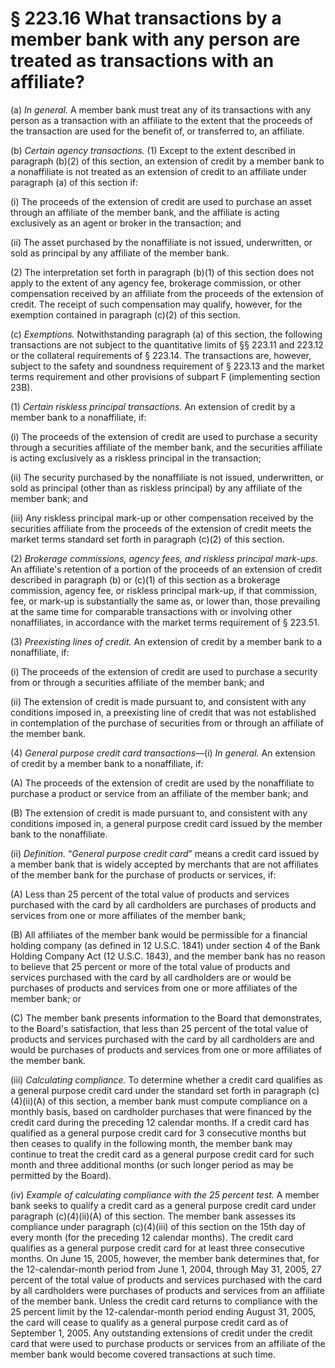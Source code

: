 # § 223.16   What transactions by a member bank with any person are treated as transactions with an affiliate?

(a) *In general.* A member bank must treat any of its transactions with any person as a transaction with an affiliate to the extent that the proceeds of the transaction are used for the benefit of, or transferred to, an affiliate. 


(b) *Certain agency transactions.* (1) Except to the extent described in paragraph (b)(2) of this section, an extension of credit by a member bank to a nonaffiliate is not treated as an extension of credit to an affiliate under paragraph (a) of this section if:


(i) The proceeds of the extension of credit are used to purchase an asset through an affiliate of the member bank, and the affiliate is acting exclusively as an agent or broker in the transaction; and 


(ii) The asset purchased by the nonaffiliate is not issued, underwritten, or sold as principal by any affiliate of the member bank. 


(2) The interpretation set forth in paragraph (b)(1) of this section does not apply to the extent of any agency fee, brokerage commission, or other compensation received by an affiliate from the proceeds of the extension of credit. The receipt of such compensation may qualify, however, for the exemption contained in paragraph (c)(2) of this section. 


(c) *Exemptions.* Notwithstanding paragraph (a) of this section, the following transactions are not subject to the quantitative limits of §§ 223.11 and 223.12 or the collateral requirements of § 223.14. The transactions are, however, subject to the safety and soundness requirement of § 223.13 and the market terms requirement and other provisions of subpart F (implementing section 23B). 


(1) *Certain riskless principal transactions.* An extension of credit by a member bank to a nonaffiliate, if: 


(i) The proceeds of the extension of credit are used to purchase a security through a securities affiliate of the member bank, and the securities affiliate is acting exclusively as a riskless principal in the transaction; 


(ii) The security purchased by the nonaffiliate is not issued, underwritten, or sold as principal (other than as riskless principal) by any affiliate of the member bank; and 


(iii) Any riskless principal mark-up or other compensation received by the securities affiliate from the proceeds of the extension of credit meets the market terms standard set forth in paragraph (c)(2) of this section. 


(2) *Brokerage commissions, agency fees, and riskless principal mark-ups.* An affiliate's retention of a portion of the proceeds of an extension of credit described in paragraph (b) or (c)(1) of this section as a brokerage commission, agency fee, or riskless principal mark-up, if that commission, fee, or mark-up is substantially the same as, or lower than, those prevailing at the same time for comparable transactions with or involving other nonaffiliates, in accordance with the market terms requirement of § 223.51. 


(3) *Preexisting lines of credit.* An extension of credit by a member bank to a nonaffiliate, if: 


(i) The proceeds of the extension of credit are used to purchase a security from or through a securities affiliate of the member bank; and 


(ii) The extension of credit is made pursuant to, and consistent with any conditions imposed in, a preexisting line of credit that was not established in contemplation of the purchase of securities from or through an affiliate of the member bank. 


(4) *General purpose credit card transactions*—(i) *In general.* An extension of credit by a member bank to a nonaffiliate, if: 


(A) The proceeds of the extension of credit are used by the nonaffiliate to purchase a product or service from an affiliate of the member bank; and 


(B) The extension of credit is made pursuant to, and consistent with any conditions imposed in, a general purpose credit card issued by the member bank to the nonaffiliate. 


(ii) *Definition.* “*General purpose credit card*” means a credit card issued by a member bank that is widely accepted by merchants that are not affiliates of the member bank for the purchase of products or services, if: 


(A) Less than 25 percent of the total value of products and services purchased with the card by all cardholders are purchases of products and services from one or more affiliates of the member bank; 


(B) All affiliates of the member bank would be permissible for a financial holding company (as defined in 12 U.S.C. 1841) under section 4 of the Bank Holding Company Act (12 U.S.C. 1843), and the member bank has no reason to believe that 25 percent or more of the total value of products and services purchased with the card by all cardholders are or would be purchases of products and services from one or more affiliates of the member bank; or 


(C) The member bank presents information to the Board that demonstrates, to the Board's satisfaction, that less than 25 percent of the total value of products and services purchased with the card by all cardholders are and would be purchases of products and services from one or more affiliates of the member bank. 


(iii) *Calculating compliance.* To determine whether a credit card qualifies as a general purpose credit card under the standard set forth in paragraph (c)(4)(ii)(A) of this section, a member bank must compute compliance on a monthly basis, based on cardholder purchases that were financed by the credit card during the preceding 12 calendar months. If a credit card has qualified as a general purpose credit card for 3 consecutive months but then ceases to qualify in the following month, the member bank may continue to treat the credit card as a general purpose credit card for such month and three additional months (or such longer period as may be permitted by the Board). 


(iv) *Example of calculating compliance with the 25 percent test.* A member bank seeks to qualify a credit card as a general purpose credit card under paragraph (c)(4)(ii)(A) of this section. The member bank assesses its compliance under paragraph (c)(4)(iii) of this section on the 15th day of every month (for the preceding 12 calendar months). The credit card qualifies as a general purpose credit card for at least three consecutive months. On June 15, 2005, however, the member bank determines that, for the 12-calendar-month period from June 1, 2004, through May 31, 2005, 27 percent of the total value of products and services purchased with the card by all cardholders were purchases of products and services from an affiliate of the member bank. Unless the credit card returns to compliance with the 25 percent limit by the 12-calendar-month period ending August 31, 2005, the card will cease to qualify as a general purpose credit card as of September 1, 2005. Any outstanding extensions of credit under the credit card that were used to purchase products or services from an affiliate of the member bank would become covered transactions at such time. 




